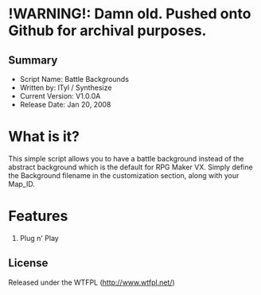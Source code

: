 !WARNING!: Damn old. Pushed onto Github for archival purposes.
====================

## Summary ##

+ Script Name: Battle Backgrounds
+ Written by: lTyl / Synthesize
+ Current Version: V1.0.0A
+ Release Date: Jan 20, 2008

# What is it? #

This simple script allows you to have a battle background instead of the abstract background which is the default for RPG Maker VX. Simply define the Background filename in the customization section, along with your Map_ID.

# Features #
1. Plug n' Play

## License ##
Released under the WTFPL (http://www.wtfpl.net/)